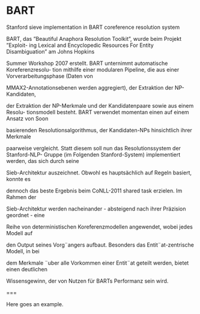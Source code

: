 BART
====

Stanford sieve implementation in BART coreference resolution system

BART, das ”Beautiful Anaphora Resolution Toolkit”, wurde beim Projekt ”Exploit-
ing Lexical and Encyclopedic Resources For Entity Disambiguation” am Johns Hopkins

Summer Workshop 2007 erstellt. BART unternimmt automatische Koreferenzresolu-
tion mithilfe einer modularen Pipeline, die aus einer Vorverarbeitungsphase (Daten von

MMAX2-Annotationsebenen werden aggregiert), der Extraktion der NP-Kandidaten,

der Extraktion der NP-Merkmale und der Kandidatenpaare sowie aus einem Resolu-
tionsmodell besteht. BART verwendet momentan einen auf einem Ansatz von Soon

basierenden Resolutionsalgorithmus, der Kandidaten-NPs hinsichtlich ihrer Merkmale

paarweise vergleicht. Statt diesem soll nun das Resolutionssystem der Stanford-NLP-
Gruppe (im Folgenden Stanford-System) implementiert werden, das sich durch seine

Sieb-Architektur auszeichnet. Obwohl es hauptsächlich auf Regeln basiert, konnte es

dennoch das beste Ergebnis beim CoNLL-2011 shared task erzielen. Im Rahmen der

Sieb-Architektur werden nacheinander - absteigend nach ihrer Präzision geordnet - eine

Reihe von deterministischen Koreferenzmodellen angewendet, wobei jedes Modell auf

den Output seines Vorg¨angers aufbaut. Besonders das Entit¨at-zentrische Modell, in bei

dem Merkmale ¨uber alle Vorkommen einer Entit¨at geteilt werden, bietet einen deutlichen

Wissensgewinn, der von Nutzen für BARTs Performanz sein wird.

===

Here goes an example.
